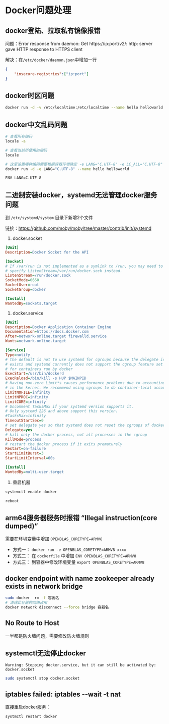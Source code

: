 # Docker问题处理

## docker登陆、拉取私有镜像报错

问题：Error response from daemon: Get https://ip:port/v2/: http: server gave HTTP response to HTTPS client

解决：在`/etc/docker/daemon.json`中增加一行

```json
{
    "insecure-registries":["ip:port"]
}
```

## docker时区问题

```bash
docker run -d -v /etc/localtime:/etc/localtime --name hello helloworld
```

## docker中文乱码问题

```bash
# 查看所有编码
locale -a

# 查看当前所使用的编码
locale

# 这里设置哪种编码需要根据容器环境确定 -e LANG="C.UTF-8" -e LC_ALL="C.UTF-8" 选一个
docker run -d -e LANG="C.UTF-8" --name hello helloworld

ENV LANG=C.UTF-8
```

## 二进制安装docker，systemd无法管理docker服务问题

到 `/etc/systemd/system` 目录下新增2个文件

链接：https://github.com/moby/moby/tree/master/contrib/init/systemd

1. docker.socket

```ini
[Unit]
Description=Docker Socket for the API

[Socket]
# If /var/run is not implemented as a symlink to /run, you may need to
# specify ListenStream=/var/run/docker.sock instead.
ListenStream=/run/docker.sock
SocketMode=0660
SocketUser=root
SocketGroup=docker

[Install]
WantedBy=sockets.target
```

1. docker.service

```ini
[Unit]
Description=Docker Application Container Engine
Documentation=https://docs.docker.com
After=network-online.target firewalld.service
Wants=network-online.target

[Service]
Type=notify
# the default is not to use systemd for cgroups because the delegate issues still
# exists and systemd currently does not support the cgroup feature set required
# for containers run by docker
ExecStart=/usr/bin/dockerd
ExecReload=/bin/kill -s HUP $MAINPID
# Having non-zero Limit*s causes performance problems due to accounting overhead
# in the kernel. We recommend using cgroups to do container-local accounting.
LimitNOFILE=infinity
LimitNPROC=infinity
LimitCORE=infinity
# Uncomment TasksMax if your systemd version supports it.
# Only systemd 226 and above support this version.
#TasksMax=infinity
TimeoutStartSec=0
# set delegate yes so that systemd does not reset the cgroups of docker containers
Delegate=yes
# kill only the docker process, not all processes in the cgroup
KillMode=process
# restart the docker process if it exits prematurely
Restart=on-failure
StartLimitBurst=3
StartLimitInterval=60s

[Install]
WantedBy=multi-user.target
```

1. 重启机器

```bash
systemctl enable docker

reboot
```

## arm64服务器服务时报错 “Illegal instruction(core dumped)”

需要在环境变量中增加 `OPENBLAS_CORETYPE=ARMV8`

* 方式一： `docker run -e OPENBLAS_CORETYPE=ARMV8 xxxx`
* 方式二： 在 `dockerfile` 中增加 `ENV OPENBLAS_CORETYPE=ARMV8`
* 方式三： 到容器中修改环境变量 `export OPENBLAS_CORETYPE=ARMV8`

## docker endpoint with name zookeeper already exists in network bridge

```bash
sudo docker  rm -f 容器名
# 清理此容器的网络占用
docker network disconnect --force bridge 容器名
```

## No Route to Host

一半都是防火墙问题，需要修改防火墙规则

## systemctl无法停止docker

`Warning: Stopping docker.service, but it can still be activated by: docker.socket`

```bash
sudo systemctl stop docker.socket
```

## iptables failed: iptables --wait -t nat

直接重启docker服务：

```bash
systmctl restart docker
```
